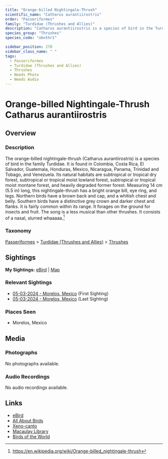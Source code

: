 ```yaml
---
title: "Orange-billed Nightingale-Thrush"
scientific_name: "Catharus aurantiirostris"
order: "Passeriformes"
family: "Turdidae (Thrushes and Allies)"
description: "Catharus aurantiirostris is a species of bird in the Turdidae (Thrushes and Allies) family. It has been observed 2 times."
species_group: "Thrushes"
species_code: "obnthr1"

sidebar_position: 270
sidebar_class_name: " "
tags: 
  - Passeriformes
  - Turdidae (Thrushes and Allies)
  - Thrushes
  - Needs Photo
  - Needs Audio
---
```


# Orange-billed Nightingale-Thrush <span className='sci_name'>Catharus aurantiirostris</span>

## Overview

### Description
The orange-billed nightingale-thrush (Catharus aurantiirostris) is a species of bird in the family Turdidae. It is found in Colombia, Costa Rica, El Salvador, Guatemala, Honduras, Mexico, Nicaragua, Panama, Trinidad and Tobago, and Venezuela. Its natural habitats are subtropical or tropical dry forest, subtropical or tropical moist lowland forest, subtropical or tropical moist montane forest, and heavily degraded former forest.
Measuring 14 cm (5.5 in) long, this nightingale-thrush has a bright orange bill, eye ring, and legs. Northern birds have a brown back and cap, and a whitish chest and belly. Southern birds have a distinctive grey crown and darker chest and flanks.
It is fairly common within its range. It forages on the ground for insects and fruit.
The song is a less musical than other thrushes. It consists of a nasal, slurred whaaaaa.[^1]

[^1]: https://en.wikipedia.org/wiki/Orange-billed_nightingale-thrush

### Taxonomy
[Passeriformes](/tags/passeriformes) > [Turdidae (Thrushes and Allies)](/tags/turdidae-thrushes-and-allies) > [Thrushes](/tags/thrushes)


## Sightings

**My Sightings:** [eBird](https://ebird.org/lifelist?r=world&time=life&spp=obnthr1) | [Map](/map?species_code=obnthr1)

### Relevant Sightings

* [05-03-2024 - Morelos, Mexico](https://ebird.org/checklist/S171768259) (First Sighting)
* [05-03-2024 - Morelos, Mexico](https://ebird.org/checklist/S171768271) (Last Sighting)

### Places Seen

* Morelos, Mexico



## Media
### Photographs
No photographs available.

### Audio Recordings
No audio recordings available.

## Links
* [eBird](https://ebird.org/species/obnthr1) 
* [All About Birds](https://www.allaboutbirds.org/guide/obnthr1) 
* [Xeno-canto](https://www.xeno-canto.org/species/catharus-aurantiirostris) 
* [Macaulay Library](https://search.macaulaylibrary.org/catalog?taxonCode=obnthr1&sort=rating_rank_desc)
* [Birds of the World](https://birdsoftheworld.org/bow/species/obnthr1)
